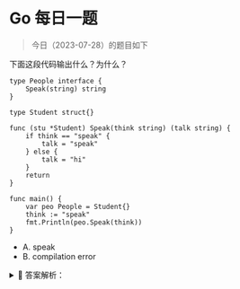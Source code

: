 # Go 每日一题

> 今日（2023-07-28）的题目如下

下面这段代码输出什么？为什么？

```golang
type People interface {
	Speak(string) string
}

type Student struct{}

func (stu *Student) Speak(think string) (talk string) {
	if think == "speak" {
		talk = "speak"
	} else {
		talk = "hi"
	}
	return
}

func main() {
	var peo People = Student{}
	think := "speak"
	fmt.Println(peo.Speak(think))
}
```

- A. speak
- B. compilation error

<details>
<summary style="cursor: pointer">🔑 答案解析：</summary>
<div>

参考答案及解析：B。

编译错误 `Student does not implement People (Speak method has pointer receiver)`，值类型 `Student` 没有实现接口的 `Speak()` 方法，而是指针类型 `*Student` 实现~~改~~该方法。

详细请参考这篇文章 [https://seekload.net/2019/06/06/go-study-method.html](https://seekload.net/2019/06/06/go-study-method.html)

</div>
</details>
